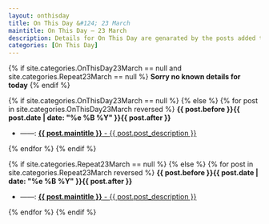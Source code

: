 ```yaml
---
layout: onthisday
title: On This Day &#124; 23 March
maintitle: On This Day — 23 March
description: Details for On This Day are genarated by the posts added to the website so the content is subject to changes/updates over time.
categories: [On This Day]
---
```


{% if site.categories.OnThisDay23March == null and site.categories.Repeat23March == null %}
<strong>Sorry no known details for today</strong>
{% endif %}

{% if site.categories.OnThisDay23March == null %}
{% else %}
{% for post in site.categories.OnThisDay23March reversed %}
<strong>{{ post.before }}{{ post.date | date: "%e %B %Y" }}{{ post.after }}</strong>
<ul>
<li> ——: <a href="{{ post.url }}"><strong>{{ post.maintitle }}</strong> - {{ post.post_description }}</a></li>
</ul>
{% endfor %}
{% endif %}

{% if site.categories.Repeat23March == null %}
{% else %}
{% for post in site.categories.Repeat23March reversed %}
<strong>{{ post.before }}{{ post.date | date: "%e %B %Y" }}{{ post.after }}</strong>
<ul>
<li> ——: <a href="{{ post.url }}"><strong>{{ post.maintitle }}</strong> - {{ post.post_description }}</a></li>
</ul>
{% endfor %}
{% endif %}
